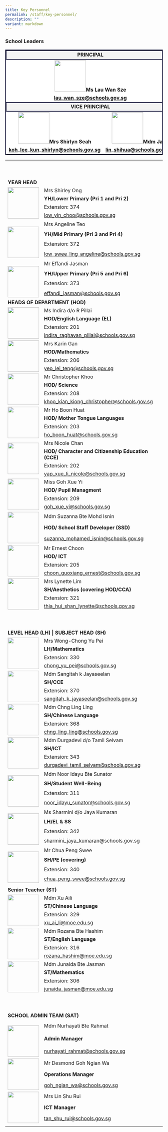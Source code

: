 ```yaml
---
title: Key Personnel
permalink: /staff/key-personnel/
description: ""
variant: markdown
---
```

<h3>School Leaders</h3>
<table style="border:2px solid #0A0B30">
<tbody><tr>
<td style="border:2px solid #0A0B30; background-color:#f3f3f3; text-align: center;" colspan="3"><strong>PRINCIPAL</strong>
 </td></tr>
<tr>
<td style="border:2px ; background-color:#ffffff;; text-align: center;" colspan="3"><img style="width: 100px;" height="auto" alt="" src="/images/Staff Photos/Organisation Photos/001_ms_lau.png"><strong>Ms Lau Wan Sze</strong>
 </td></tr>
<tr>
<td style="border:2px ; background-color:#ffffff;; text-align: center;" colspan="3"><strong><a href="mailto:lau_wan_sze@schools.gov.sg" rel="noopener noreferrer nofollow" target="_blank">lau_wan_sze@schools.gov.sg</a></strong>
 </td></tr>
<tr>
<td style="border:2px solid #0A0B30; background-color:#f3f3f3; text-align: center; width:25%" colspan="2"><strong>VICE PRINCIPAL</strong></td>
 </tr>
<tr>
<td style="border:2px; background-color:#ffffff; text-align: center;"><img style="width: 100px;" height="auto" alt="" src="/images/Staff%20Photos/Mrs_Shirlyn_Seah.png"><strong>Mrs Shirlyn Seah
</strong></td><td style="border:2px ; background-color:#ffffff;; text-align: center;"><img style="width: 100px;" height="auto" alt="" src="/images/Staff Photos/vp_mdm_jan.png"><strong>Mdm Jan
</strong>
 </td></tr>
<tr>
<td style="border:2px; background-color:#ffffff; text-align: center;"><strong><a href="mailto:koh_lee_kun_shirlyn@schools.gov.sg" rel="noopener noreferrer nofollow" target="_blank">koh_lee_kun_shirlyn@schools.gov.sg</a></strong> </td><td style="border:2px ; background-color:#ffffff;; text-align: center;"><strong><a href="mailto:lin_shihua@schools.gov.sg" rel="noopener noreferrer nofollow" target="_blank">lin_shihua@schools.gov.sg</a>
</strong>
 </td></tr></tbody></table>
<table>
<tbody><tr><td rowspan="1" colspan="1"><p>&nbsp;</p></td><td rowspan="1" colspan="1"><p>&nbsp;</p></td></tr><tr><td rowspan="1" colspan="2"><strong>YEAR HEAD</strong></td></tr>
<tr>
<td rowspan="4" colspan="1"><img style="width: 100px;" height="auto" alt="" src="/images/Staff%20Photos/Organisation%20Photos/yh_shirley.png"></td><td rowspan="1" colspan="4">
Mrs Shirley Ong</td></tr>
<tr><td><strong>YH/Lower Primary (Pri 1 and Pri 2)</strong></td></tr>
<tr><td>Extension: 374</td></tr>
<tr><td><a href="mailto:low_yin_choo@schools.gov.sg" rel="noopener noreferrer nofollow" target="_blank">low_yin_choo@schools.gov.sg</a>

</td></tr><tr>
<td rowspan="4" colspan="1">
<br><img style="width:100px;" height="auto" src="/images/Staff Photos/angeline.png">
</td>
<td rowspan="1" colspan="4">
Mrs Angeline Teo
</td>
</tr>
<tr>
<td rowspan="1" colspan="4">
<strong>YH/Mid Primary (Pri 3 and Pri 4)</strong>
</td>
</tr>
<tr>
<td rowspan="1" colspan="4">
Extension: 372
</td>
</tr>
<tr>
<td rowspan="1" colspan="4">
<a href="mailto:low_swee_ling_angeline@schools.gov.sg" rel="noopener noreferrer nofollow" target="_blank">low_swee_ling_angeline@schools.gov.sg</a>

</td>
</tr>
<tr>
<td rowspan="4" colspan="1">
<br><img style="width:100px;" height="auto" src="/images/Staff Photos/Organisation Photos/yh_effandi.png">
</td>
<td rowspan="1" colspan="4">
Mr Effandi Jasman
</td>
</tr>
<tr>
<td rowspan="1" colspan="4">
<strong>YH/Upper Primary (Pri 5 and Pri 6)</strong>
</td>
</tr>
<tr>
<td rowspan="1" colspan="4">
Extension: 373
</td>
</tr>
<tr>
<td rowspan="1" colspan="4">
<a href="mailto:effandi_jasman@schools.gov.sg" rel="noopener noreferrer nofollow" target="_blank">effandi_jasman@schools.gov.sg</a>

</td>
</tr>
<tr><td rowspan="1" colspan="2"><strong>HEADS OF DEPARTMENT (HOD)</strong></td></tr><tr><td rowspan="4" colspan="1"><img style="width: 100px;" height="auto" alt="" src="/images/Staff Photos/Organisation Photos/hod_english.png"></td>
<td rowspan="1" colspan="1">Ms Indira d/o R Pillai</td></tr>
<tr><td rowspan="1" colspan="1"><strong>HOD/English Language (EL)</strong></td></tr>
<tr><td rowspan="1" colspan="4">Extension: 201</td></tr>
<tr><td rowspan="1" colspan="1"><a href="mailto:indira_raghavan_pillai@schools.gov.sg" rel="noopener noreferrer nofollow" target="_blank">indira_raghavan_pillai@schools.gov.sg</a></td></tr><tr><td rowspan="4" colspan="1"><img style="width: 100px;" height="auto" alt="" src="/images/Staff Photos/Organisation Photos/hod_math.png"></td><td rowspan="1" colspan="1">Mrs Karin Gan</td></tr><tr><td rowspan="1" colspan="1"><strong>HOD/Mathematics</strong></td></tr>
<tr><td rowspan="1" colspan="4">Extension: 206</td></tr>
<tr><td rowspan="1" colspan="1"><a href="mailto:yeo_lei_teng@schools.gov.sg" rel="noopener noreferrer nofollow" target="_blank">yeo_lei_teng@schools.gov.sg</a></td></tr><tr><td rowspan="4" colspan="1"><img style="width: 100px;" height="auto" alt="" src="/images/Staff Photos/Organisation Photos/hod_science.png"></td><td rowspan="1" colspan="1">Mr Christopher Khoo</td></tr><tr><td rowspan="1" colspan="1"><strong>HOD/ Science</strong></td></tr><tr><td rowspan="1" colspan="4">Extension: 208</td></tr><tr><td rowspan="1" colspan="1">
<a href="mailto:khoo_kian_kiong_christopher@schools.gov.sg" rel="noopener noreferrer nofollow" target="_blank">khoo_kian_kiong_christopher@schools.gov.sg</a></td></tr><tr><td rowspan="4" colspan="1"><img style="width: 100px;" height="auto" alt="" src="/images/Staff Photos/Organisation Photos/hodmtl.png"></td><td rowspan="1" colspan="1">Mr Ho Boon Huat</td></tr><tr><td rowspan="1" colspan="1"><strong>HOD/ Mother Tongue Languages</strong></td></tr>
<tr><td rowspan="1" colspan="4">Extension: 203</td></tr>
<tr><td rowspan="1" colspan="1"><a href="mailto:ho_boon_huat@schools.gov.sg" rel="noopener noreferrer nofollow" target="_blank">ho_boon_huat@schools.gov.sg</a></td></tr><tr><td rowspan="4"><div class="isomer-image-wrapper"><img style="width: 100px;" height="auto" alt="" src="/images/Staff Photos/Organisation Photos/hod_cce.png"></div></td><td rowspan="1" colspan="1">Mrs Nicole Chan</td></tr><tr><td rowspan="1" colspan="1"><strong>HOD/ Character and Citizenship Education (CCE)</strong></td></tr>
<tr><td rowspan="1" colspan="4">Extension: 202</td></tr>
<tr><td rowspan="1" colspan="1"><a href="mailto:yap_xue_li_nicole@schools.gov.sg" rel="noopener noreferrer nofollow" target="_blank">yap_xue_li_nicole@schools.gov.sg</a></td></tr><tr><td rowspan="4" colspan="1"><img style="width: 100px;" height="auto" alt="" src="/images/Staff Photos/Organisation Photos/hodppm.png"></td><td rowspan="1" colspan="1">Miss Goh Xue Yi</td></tr><tr><td rowspan="1" colspan="1"><strong>HOD/ Pupil Managment</strong></td></tr><tr><td rowspan="1" colspan="4">Extension: 209</td></tr>
<tr><td rowspan="1" colspan="1"><a href="mailto:goh_xue_yi@schools.gov.sg" rel="noopener noreferrer nofollow" target="_blank">goh_xue_yi@schools.gov.sg</a></td></tr><tr><td rowspan="3" colspan="1"><img style="width: 100px;" height="auto" alt="" src="/images/Staff Photos/Organisation Photos/hod_ssd.png"></td><td rowspan="1" colspan="1">Mdm Suzanna Bte Mohd Isnin</td></tr><tr><td rowspan="1" colspan="1"><strong>HOD/ School Staff Developer (SSD)</strong></td></tr><tr><td rowspan="1" colspan="1"><a href="mailto:suzanna_mohamed_isnin@schools.gov.sg" rel="noopener noreferrer nofollow" target="_blank">suzanna_mohamed_isnin@schools.gov.sg</a></td></tr><tr><td rowspan="4" colspan="1"><div class="isomer-image-wrapper"><img style="width: 100px;" height="auto" alt="" src="/images/hodict_mr_ernest_choon.png"></div></td><td rowspan="1" colspan="1">Mr Ernest Choon</td></tr><tr><td rowspan="1" colspan="1"><strong>HOD/ ICT</strong></td></tr>
<tr><td rowspan="1" colspan="4">Extension: 205</td></tr>
<tr><td rowspan="1" colspan="1"><a href="mailto:choon_guoxiang_ernest@schools.gov.sg" rel="noopener noreferrer nofollow" target="_blank">choon_guoxiang_ernest@schools.gov.sg</a></td></tr><tr><td rowspan="4" colspan="1"><div class="isomer-image-wrapper"><img style="width: 100px;" height="auto" alt="" src="/images/Staff Photos/lynette.png"></div></td><td rowspan="1" colspan="1">Mrs Lynette Lim</td></tr><tr><td rowspan="1" colspan="1"><strong>SH/Aesthetics (covering HOD/CCA)</strong></td></tr>
<tr><td rowspan="1" colspan="4">Extension: 321</td></tr>
<tr><td rowspan="1" colspan="1"><a href="mailto:thia_hui_shan_lynette@schools.gov.sg" rel="noopener noreferrer nofollow" target="_blank">thia_hui_shan_lynette@schools.gov.sg</a></td></tr>

<tr><td rowspan="1" colspan="1"></td><td rowspan="1" colspan="1"><p>&nbsp;</p></td></tr><tr><td rowspan="1" colspan="2"><strong>LEVEL HEAD (LH) | SUBJECT HEAD (SH)</strong></td></tr><tr><td rowspan="4" colspan="1"><div class="isomer-image-wrapper"><img style="width: 100px;" height="auto" alt="" src="/images/Staff Photos/Organisation Photos/LH_math.png"></div></td><td rowspan="1" colspan="1">Mrs Wong-Chong Yu Pei</td></tr><tr><td rowspan="1" colspan="1"><strong>LH/Mathematics</strong></td></tr>
<tr><td rowspan="1" colspan="4">Extension: 330</td></tr>
<tr><td rowspan="1" colspan="1"><a href="mailto:chong_yu_pei@schools.gov.sg" rel="noopener noreferrer nofollow" target="_blank">chong_yu_pei@schools.gov.sg</a></td></tr><tr><td rowspan="4" colspan="1"><div class="isomer-image-wrapper"><img style="width: 100px;" height="auto" alt="" src="/images/Staff Photos/sangitah.png"></div></td><td rowspan="1" colspan="1">Mdm Sangitah k Jayaseelan</td></tr><tr><td rowspan="1" colspan="1"><strong>SH/CCE</strong></td></tr><tr><td rowspan="1" colspan="4">Extension: 370</td></tr><tr><td rowspan="1" colspan="1"><a href="mailto:
sangitah_k_jayaseelan@schools.gov.sg" rel="noopener noreferrer nofollow" target="_blank">sangitah_k_jayaseelan@schools.gov.sg </a></td></tr><tr><td rowspan="4" colspan="1"><div class="isomer-image-wrapper"><img style="width: 100px;" height="auto" alt="" src="/images/Staff Photos/chng_ling_ling.png"></div></td><td rowspan="1" colspan="1">Mdm Chng Ling Ling</td></tr><tr><td rowspan="1" colspan="1"><strong>SH/Chinese Language</strong></td></tr><tr><td rowspan="1" colspan="4">Extension: 368</td></tr><tr><td rowspan="1" colspan="1"><a href="mailto:
chng_ling_ling@schools.gov.sg" rel="noopener noreferrer nofollow" target="_blank">chng_ling_ling@schools.gov.sg</a></td></tr><tr><td rowspan="4" colspan="1"><div class="isomer-image-wrapper"><img style="width: 100px;" height="auto" alt="" src="/images/Staff Photos/devi.png"></div></td><td rowspan="1" colspan="1">Mdm Durgadevi d/o Tamil Selvam</td></tr><tr><td rowspan="1" colspan="1"><strong>SH/ICT</strong></td></tr><tr><td rowspan="1" colspan="4">Extension: 343</td></tr><tr><td rowspan="1" colspan="1"><a href="mailto:durgadevi_tamil_selvam@schools.gov.sg" rel="noopener noreferrer nofollow" target="_blank">durgadevi_tamil_selvam@schools.gov.sg</a></td></tr><tr><td rowspan="4" colspan="1"><p></p><div class="isomer-image-wrapper"><img style="width: 100px;" height="auto" alt="" src="/images/Staff Photos/noor_idayu.png"></div></td><td rowspan="1" colspan="1">Mdm Noor Idayu Bte Sunator</td></tr><tr><td rowspan="1" colspan="1"><strong>SH/Student Well-Being</strong></td></tr><tr><td rowspan="1" colspan="4">Extension: 311</td></tr><tr><td rowspan="1" colspan="1"><a href="mailto:noor_idayu_sunator@schools.gov.sg" rel="noopener noreferrer nofollow" target="_blank">noor_idayu_sunator@schools.gov.sg</a></td></tr><tr><td rowspan="4" colspan="1"><p></p><img style="width: 100px;" height="auto" alt="" src="/images/Staff Photos/sharmini.png"></td><td rowspan="1" colspan="1">Ms Sharmini d/o Jaya Kumaran</td></tr><tr><td rowspan="1" colspan="1"><strong>LH/EL &amp; SS</strong></td></tr><tr><td rowspan="1" colspan="4">Extension: 342</td></tr><tr><td rowspan="1" colspan="1"><a href="mailto:
sharmini_jaya_kumaran@schools.gov.sg" rel="noopener noreferrer nofollow" target="_blank">sharmini_jaya_kumaran@schools.gov.sg</a></td></tr>
<tr><td rowspan="4" colspan="1"><p></p><div class="isomer-image-wrapper"><img style="width: 100px;" alt="" src="/images/Staff%20Photos/Mr_Chua_Peng_Swee_.png"></div></td><td rowspan="1" colspan="1">Mr Chua Peng Swee</td></tr><tr><td rowspan="1" colspan="1"><strong>SH/PE (covering)</strong></td></tr><tr><td rowspan="1" colspan="4">Extension: 340</td></tr><tr><td rowspan="1" colspan="1"><a href="mailto:
chua_peng_swee@schools.gov.sg" rel="noopener noreferrer nofollow" target="_blank">chua_peng_swee@schools.gov.sg</a></td></tr>
<tr><td rowspan="1" colspan="1"></td><td rowspan="1" colspan="1"></td></tr><tr><td rowspan="1" colspan="2"><strong>Senior Teacher (ST)</strong></td></tr><tr><td rowspan="4" colspan="1"><div class="isomer-image-wrapper"><img style="width: 100px;" height="auto" alt="" src="/images/Staff Photos/xu_aili.png"></div></td><td rowspan="1" colspan="1">Mdm Xu Aili</td></tr><tr><td rowspan="1" colspan="1"><strong>ST/Chinese Language</strong></td></tr><tr><td rowspan="1" colspan="4">Extension: 329</td></tr><tr><td rowspan="1" colspan="1"><a href="mailto:xu_ai_li@moe.edu.sg" rel="noopener noreferrer nofollow" target="_blank">xu_ai_li@moe.edu.sg</a></td></tr><tr><td rowspan="4" colspan="1"><div class="isomer-image-wrapper"><img style="width: 100px;" height="auto" alt="" src="/images/Staff Photos/mdm_rozana.png"></div></td><td rowspan="1" colspan="1">Mdm Rozana Bte Hashim</td></tr><tr><td rowspan="1" colspan="1"><strong>ST/English Language</strong></td></tr><tr><td rowspan="1" colspan="4">Extension: 316</td></tr><tr><td rowspan="1" colspan="1"><a href="mailto:rozana_hashim@moe.edu.sg" rel="noopener noreferrer nofollow" target="_blank">rozana_hashim@moe.edu.sg</a></td></tr><tr><td rowspan="4" colspan="1"><div class="isomer-image-wrapper"><img style="width: 100px;" height="auto" alt="" src="/images/Staff Photos/mdm_junaida.png"></div></td><td rowspan="1" colspan="1">Mdm Junaida Bte Jasman</td></tr><tr><td rowspan="1" colspan="1"><strong>ST/Mathematics</strong></td></tr><tr><td rowspan="1" colspan="4">Extension: 306</td></tr><tr><td rowspan="1" colspan="1"><a href="mailto:junaida_jasman@moe.edu.sg" rel="noopener noreferrer nofollow" target="_blank">junaida_jasman@moe.edu.sg</a></td></tr><tr><td rowspan="1" colspan="1"></td><td rowspan="1" colspan="1"><p>&nbsp;</p></td></tr><tr><td rowspan="1" colspan="2"><strong>SCHOOL ADMIN TEAM (SAT)</strong></td></tr><tr><td rowspan="3" colspan="1"><p></p><div class="isomer-image-wrapper"><img style="width: 100px;" height="auto" alt="" src="/images/Staff Photos/AM_nurhayati.png"></div></td><td rowspan="1" colspan="1">Mdm Nurhayati Bte Rahmat</td></tr><tr><td rowspan="1" colspan="1"><strong>Admin Manager</strong></td></tr><tr><td rowspan="1" colspan="1"><a href="mailto:nurhayati_rahmat@schools.gov.sg" rel="noopener noreferrer nofollow" target="_blank">nurhayati_rahmat@schools.gov.sg</a></td></tr><tr><td rowspan="3" colspan="1"><div class="isomer-image-wrapper"><img style="width: 100px;" height="auto" alt="" src="/images/Staff Photos/om_mr_desmond.png"></div></td><td rowspan="1" colspan="1">Mr Desmond Goh Ngian Wa</td></tr><tr><td rowspan="1" colspan="1"><strong>Operations Manager</strong></td></tr><tr><td rowspan="1" colspan="1"><a href="mailto:goh_ngian_wa@schools.gov.sg" rel="noopener noreferrer nofollow" target="_blank">goh_ngian_wa@schools.gov.sg</a></td></tr><tr><td rowspan="3" colspan="1"><div class="isomer-image-wrapper"><img style="width: 100px;" height="auto" alt="" src="/images/Staff Photos/ictma_mrs_lin.png"></div></td><td rowspan="1" colspan="1">Mrs Lin Shu Rui</td></tr><tr><td rowspan="1" colspan="1"><strong>ICT Manager</strong></td></tr><tr><td rowspan="1" colspan="1"><a href="mailto:tan_shu_rui@schools.gov.sg" rel="noopener noreferrer nofollow" target="_blank">tan_shu_rui@schools.gov.sg</a></td></tr><tr><td rowspan="1" colspan="1"></td><td rowspan="1" colspan="1"></td></tr></tbody></table>